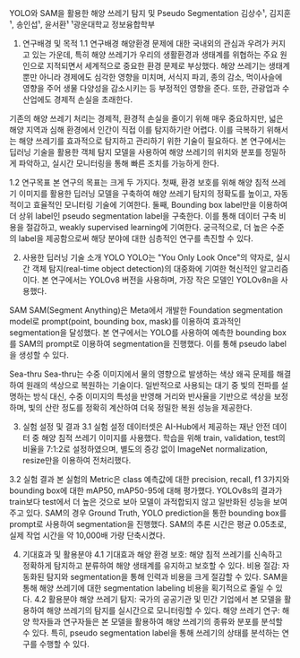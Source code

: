 YOLO와 SAM을 활용한 해양 쓰레기 탐지 및 Pseudo Segmentation
김상수¹, 김지훈¹, 송인섭¹, 윤서환¹
¹광운대학교 정보융합학부

1. 연구배경 및 목적
1.1 연구배경
해양환경 문제에 대한 국내외의 관심과 우려가 커지고 있는 가운데, 특히 해양 쓰레기가 우리의 생활환경과 생태계를 위협하는 주요 원인으로 지적되면서 세계적으로 중요한 환경 문제로 부상했다. 해양 쓰레기는 생태계뿐만 아니라 경제에도 심각한 영향을 미치며, 서식지 파괴, 종의 감소, 먹이사슬에 영향을 주어 생물 다양성을 감소시키는 등 부정적인 영향을 준다. 또한, 관광업과 수산업에도 경제적 손실을 초래한다.

기존의 해양 쓰레기 처리는 경제적, 환경적 손실을 줄이기 위해 매우 중요하지만, 넓은 해양 지역과 심해 환경에서 인간이 직접 이를 탐지하기란 어렵다. 이를 극복하기 위해서는 해양 쓰레기를 효과적으로 탐지하고 관리하기 위한 기술이 필요하다. 본 연구에서는 딥러닝 기술을 활용한 객체 탐지 모델을 사용하여 해양 쓰레기의 위치와 분포를 정밀하게 파악하고, 실시간 모니터링을 통해 빠른 조치를 가능하게 한다.

1.2 연구목표
본 연구의 목표는 크게 두 가지다. 첫째, 환경 보호를 위해 해양 침적 쓰레기 이미지를 활용한 딥러닝 모델을 구축하여 해양 쓰레기 탐지의 정확도를 높이고, 자동적이고 효율적인 모니터링 기술에 기여한다. 둘째, Bounding box label만을 이용하여 더 상위 label인 pseudo segmentation label을 구축한다. 이를 통해 데이터 구축 비용을 절감하고, weakly supervised learning에 기여한다. 궁극적으로, 더 높은 수준의 label을 제공함으로써 해당 분야에 대한 심층적인 연구를 촉진할 수 있다.

2. 사용한 딥러닝 기술 소개
YOLO
YOLO는 "You Only Look Once"의 약자로, 실시간 객체 탐지(real-time object detection)의 대중화에 기여한 혁신적인 알고리즘이다. 본 연구에서는 YOLOv8 버전을 사용하며, 가장 작은 모델인 YOLOv8n을 사용했다.

SAM
SAM(Segment Anything)은 Meta에서 개발한 Foundation segmentation model로 prompt(point, bounding box, mask)를 이용하여 효과적인 segmentation을 달성했다. 본 연구에서는 YOLO를 사용하여 예측한 bounding box를 SAM의 prompt로 이용하여 segmentation을 진행했다. 이를 통해 pseudo label을 생성할 수 있다.

Sea-thru
Sea-thru는 수중 이미지에서 물의 영향으로 발생하는 색상 왜곡 문제를 해결하여 원래의 색상으로 복원하는 기술이다. 일반적으로 사용되는 대기 중 빛의 전파를 설명하는 방식 대신, 수중 이미지의 특성을 반영해 거리와 반사율을 기반으로 색상을 보정하며, 빛의 산란 정도를 정확히 계산하여 더욱 정밀한 복원 성능을 제공한다.

3. 실험 설정 및 결과
3.1 실험 설정
데이터셋은 AI-Hub에서 제공하는 재난 안전 데이터 중 해양 침적 쓰레기 이미지를 사용했다. 학습을 위해 train, validation, test의 비율을 7:1:2로 설정하였으며, 별도의 증강 없이 ImageNet normalization, resize만을 이용하여 전처리했다.

3.2 실험 결과
본 실험의 Metric은 class 예측값에 대한 precision, recall, f1 3가지와 bounding box에 대한 mAP50, mAP50-95에 대해 평가했다. YOLOv8s의 결과가 train보다 test에서 더 높은 것으로 보아 모델이 과적합되지 않고 일반화된 성능을 보여주고 있다. SAM의 경우 Ground Truth, YOLO prediction을 통한 bounding box를 prompt로 사용하여 segmentation을 진행했다. SAM의 추론 시간은 평균 0.05초로, 실제 작업 시간을 약 10,000배 가량 단축시켰다.

4. 기대효과 및 활용분야
4.1 기대효과
해양 환경 보호: 해양 침적 쓰레기를 신속하고 정확하게 탐지하고 분류하여 해양 생태계를 유지하고 보호할 수 있다.
비용 절감: 자동화된 탐지와 segmentation을 통해 인력과 비용을 크게 절감할 수 있다. SAM을 통해 해양 쓰레기에 대한 segmentation labeling 비용을 획기적으로 줄일 수 있다.
4.2 활용분야
해양 쓰레기 탐지: 국가의 공공기관 및 민간 기업에서 본 모델을 활용하여 해양 쓰레기의 탐지를 실시간으로 모니터링할 수 있다.
해양 쓰레기 연구: 해양 학자들과 연구자들은 본 모델을 활용하여 해양 쓰레기의 종류와 분포를 분석할 수 있다. 특히, pseudo segmentation label을 통해 쓰레기의 상태를 분석하는 연구를 수행할 수 있다.
